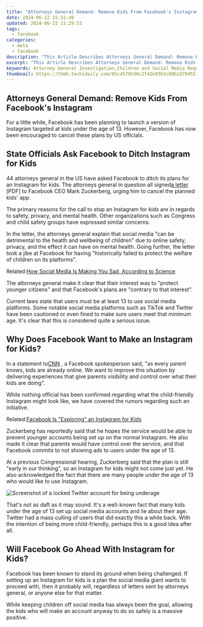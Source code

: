 ```yaml
---
title: "Attorneys General Demand: Remove Kids From Facebook's Instagram"
date: 2024-06-22 15:31:49
updated: 2024-06-23 11:29:53
tags:
  - facebook
categories:
  - meta
  - facebook
description: "This Article Describes Attorneys General Demand: Remove Kids From Facebook's Instagram"
excerpt: "This Article Describes Attorneys General Demand: Remove Kids From Facebook's Instagram"
keywords: Attorney General Investigation,Children and Social Media Regulation,Removing Teens From Instagram,Government Action Against Social Media Platforms,Protecting Youth on Facebook/Instagram,Age Restrictions in Social Applications,Kids Online Safety Measures
thumbnail: https://thmb.techidaily.com/65c45785d0c2f42e9363c89b2d70455197811e6750d98eb4741caabcbcd92e96.png
---
```


## Attorneys General Demand: Remove Kids From Facebook's Instagram

 For a little while, Facebook has been planning to launch a version of Instagram targeted at kids under the age of 13\. However, Facebook has now been encouraged to cancel these plans by US officials.

## State Officials Ask Facebook to Ditch Instagram for Kids

 44 attorneys general in the US have asked Facebook to ditch its plans for an Instagram for kids. The attorneys general in question all signed[a letter](https://ag.ny.gov/sites/default/files/naag%5Fletter%5Fto%5Ffacebook%5F-%5Ffinal.pdf) \[PDF\] to Facebook CEO Mark Zuckerberg, urging him to cancel the planned kids' app.

 The primary reasons for the call to stop an Instagram for kids are in regards to safety, privacy, and mental health. Other organizations such as Congress and child safety groups have expressed similar concerns.

 In the letter, the attorneys general explain that social media "can be detrimental to the health and wellbeing of children" due to online safety, privacy, and the effect it can have on mental health. Going further, the letter took a jibe at Facebook for having "historically failed to protect the welfare of children on its platforms".

 Related:[How Social Media Is Making You Sad, According to Science](https://www.makeuseof.com/social-media-making-you-sad-scientific-studies/)

 The attorneys general make it clear that their interest was to "protect younger citizens" and that Facebook's plans are "contrary to that interest".

 Current laws state that users must be at least 13 to use social media platforms. Some notable social media platforms such as TikTok and Twitter have been cautioned or even fined to make sure users meet that minimum age. It's clear that this is considered quite a serious issue.

## Why Does Facebook Want to Make an Instagram for Kids?

 In a statement to[CNN](https://edition.cnn.com/2021/05/10/tech/facebook-instagram-for-kids-attorneys-general/index.html) , a Facebook spokesperson said, "as every parent knows, kids are already online. We want to improve this situation by delivering experiences that give parents visibility and control over what their kids are doing".

 While nothing official has been confirmed regarding what the child-friendly Instagram might look like, we have covered the rumors regarding such an initiative.

 Related:[Facebook Is "Exploring" an Instagram for Kids](https://www.makeuseof.com/facebook-developing-instagram-kids-under-13/)

 Zuckerberg has reportedly said that he hopes the service would be able to prevent younger accounts being set up on the normal Instagram. He also made it clear that parents would have control over the service, and that Facebook commits to not showing ads to users under the age of 13.

 At a previous Congressional hearing, Zuckerberg said that the plan is still "early in our thinking", so an Instagram for kids might not come just yet. He also acknowledged the fact that there are many people under the age of 13 who would like to use Instagram.

![Screenshot of a locked Twitter account for being underage](https://static1.makeuseofimages.com/wordpress/wp-content/uploads/2021/05/Twitter-Suspended-Underage.png)

 That's not as daft as it may sound. It's a well-known fact that many kids under the age of 13 set up social media accounts and lie about their age. Twitter had a mass culling of users that did exactly this a while back. With the intention of being more child-friendly, perhaps this is a good idea after all.

## Will Facebook Go Ahead With Instagram for Kids?

 Facebook has been known to stand its ground when being challenged. If setting up an Instagram for kids is a plan the social media giant wants to proceed with, then it probably will, regardless of letters sent by attorneys general, or anyone else for that matter.

 While keeping children off social media has always been the goal, allowing the kids who will make an account anyway to do so safely is a massive positive.


<ins class="adsbygoogle"
     style="display:block"
     data-ad-format="autorelaxed"
     data-ad-client="ca-pub-7571918770474297"
     data-ad-slot="1223367746"></ins>



<ins class="adsbygoogle"
     style="display:block"
     data-ad-client="ca-pub-7571918770474297"
     data-ad-slot="8358498916"
     data-ad-format="auto"
     data-full-width-responsive="true"></ins>
